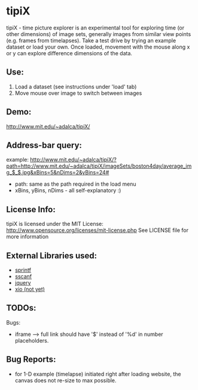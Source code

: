 tipiX
=====

tipiX - time picture explorer is an experimental tool for exploring time (or other dimensions) of image sets, generally images from similar view points (e.g. frames from timelapses). 
Take a test drive by trying an example dataset or load your own. Once loaded, movement with the mouse along x or y can explore difference dimensions of the data.

Use:
----
1. Load a dataset (see instructions under 'load' tab)
2. Move mouse over image to switch between images

Demo:
-----
http://www.mit.edu/~adalca/tipiX/

Address-bar query:
------------------------
example:
http://www.mit.edu/~adalca/tipiX/?path=http://www.mit.edu/~adalca/tipiX/imageSets/boston4day/average_img_$_$.jpg&xBins=5&nDims=2&yBins=24#
- path: same as the path required in the load menu
- xBins, yBins, nDims - all self-explanatory :)

License Info:
-------------
tipiX is licensed under the MIT License:
http://www.opensource.org/licenses/mit-license.php
See LICENSE file for more information

External Libraries used:
------------------------
- [sprintf](http://www.diveintojavascript.com/projects/javascript-sprintf)
- [sscanf](http://phpjs.org/functions/sscanf/)
- [jquery](http://jquery.com/download/)
- [xio (not yet)](https://github.com/xtk/XIO)

TODOs:
------
Bugs:
- iframe --> full link should have '$' instead of '%d' in number placeholders. 

Bug Reports:
------------
- for 1-D example (timelapse) initiated right after loading website, the canvas does not re-size to max possible.